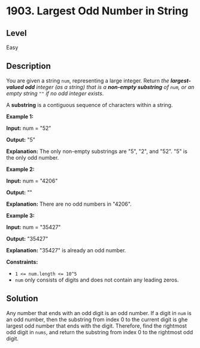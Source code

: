 # 1903. Largest Odd Number in String
## Level
Easy

## Description
You are given a string `num`, representing a large integer. Return *the **largest-valued odd** integer (as a string) that is a **non-empty substring** of `num`, or an empty string `""` if no odd integer exists*.

A **substring** is a contiguous sequence of characters within a string.

**Example 1:**

**Input:** num = "52"

**Output:** "5"

**Explanation:** The only non-empty substrings are "5", "2", and "52". "5" is the only odd number.

**Example 2:**

**Input:** num = "4206"

**Output:** ""

**Explanation:** There are no odd numbers in "4206".

**Example 3:**

**Input:** num = "35427"

**Output:** "35427"

**Explanation:** "35427" is already an odd number.

**Constraints:**

* `1 <= num.length <= 10^5`
* `num` only consists of digits and does not contain any leading zeros.

## Solution
Any number that ends with an odd digit is an odd number. If a digit in `num` is an odd number, then the substring from index 0 to the current digit is ghe largest odd number that ends with the digit. Therefore, find the rightmost odd digit in `nums`, and return the substring from index 0 to the rightmost odd digit.
